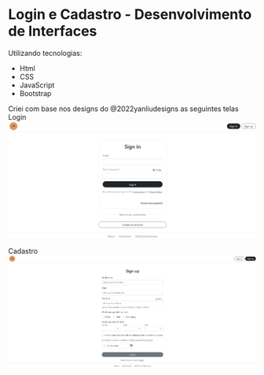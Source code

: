 # Login e Cadastro - Desenvolvimento de Interfaces

Utilizando tecnologias:
- Html
- CSS
- JavaScript
- Bootstrap

Criei com base nos designs do @2022yanliudesigns as seguintes telas
Login
![alt text](img/image-1.png)

Cadastro
![alt text](img/image.png)

